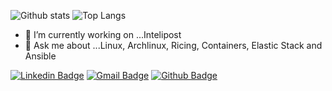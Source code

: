 ![Github stats](https://github-readme-stats.vercel.app/api?username=vitorspk&layout=compact&theme=merko)
![Top Langs](https://github-readme-stats.vercel.app/api//top-langs?username=vitorspk&show_icons=truea&layout=compact&theme=dark)

- 🔭 I’m currently working on ...Intelipost
- 💬 Ask me about ...Linux, Archlinux, Ricing, Containers, Elastic Stack and Ansible

[![Linkedin Badge](https://img.shields.io/badge/-LinkedIn-blue?style=flat-square&logo=Linkedin&logoColor=white&link=https://www.linkedin.com/in/vitorschiavo)](https://www.linkedin.com/in/vitorschiavo)
[![Gmail Badge](https://img.shields.io/badge/-Gmail-c14438?style=flat-square&logo=Gmail&logoColor=white&link=mailto:seu_email)](mailto:vitorspk@gmail.com)
[![Github Badge](https://img.shields.io/badge/-Github-000?style=flat-square&logo=Github&logoColor=white&link=https://github.com/vitorspk)](https://github.com/vitorspk)
